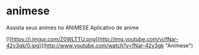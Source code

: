 # animese

Assista seus animes no ANIMESE
Aplicativo de anime

[![https://i.imgur.com/Z0WLTTU.png](http://img.youtube.com/vi/fNar-42y3gk/0.jpg)](http://www.youtube.com/watch?v=fNar-42y3gk "Animese")
